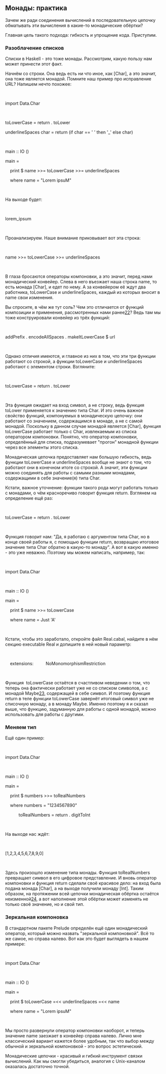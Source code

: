 Монады: практика
----------------

Зачем же ради соединения вычислений в последовательную цепочку обматывать эти вычисления в какие-то монадические обёртки?

Главная цель такого подхода: гибкость и упрощение кода. Приступим.

### Разоблачение списков

Списки в Haskell - это тоже монады. Рассмотрим, какую пользу нам может принести этот факт.

Начнём со строки. Она ведь есть ни что иное, как [Char], а это значит, она тоже является монадой. Помните наш пример про исправление URL? Напишем нечто похожее:

 

import Data.Char

 

toLowerCase = return . toLower

underlineSpaces char = return (if char == ' ' then '_' else char)

 

main :: IO ()

main =

    print $ name \>>= toLowerCase \>>= underlineSpaces

    where name = "Lorem ipsuM"

 

На выходе будет:

 

lorem_ipsum

 

Проанализируем. Наше внимание приковывает вот эта строка:

 

name \>>= toLowerCase \>>= underlineSpaces

 

В глаза бросаются операторы компоновки, а это значит, перед нами монадический конвейер. Слева в него въезжает наша строка name, то есть монада [Char], и едет по нему. А за конвейером её ждут два работника, toLowerCase и underlineSpaces, каждый из которых вносит в name свои изменения.

Вы спросите, в чём же тут соль? Чем это отличается от функций композиции и применения, рассмотренных нами ранее[22](#ftn22)? Ведь там мы тоже конструировали конвейер из трёх функций:

 

addPrefix . encodeAllSpaces . makeItLowerCase $ url

 

Однако отличия имеются, и главное из них в том, что эти три функции работают со строкой, а функции toLowerCase и underlineSpaces работают с элементом строки. Взгляните:

 

toLowerCase = return . toLower

 

Эта функция ожидает на вход символ, а не строку, ведь функция toLower применяется к значению типа Char. И это очень важное свойство функций, компонуемых в монадическую цепочку: они работают со значением, содержащимся в монаде, а не с самой монадой. Поскольку в данном случае монадой является [Char], функция toLowerCase работает только с Char, извлекаемым из списка оператором компоновки. Понятно, что оператор компоновки, определённый для списка, подразумевает "прогон" монадной функции через все элементы этого списка.

Монадическая цепочка предоставляет нам большую гибкость, ведь функции toLowerCase и underlineSpaces вообще не знают о том, что работают они в конечном итоге со строкой. А значит, эти функции можно соединять для работы с самыми разными монадами, содержащими в себе значение(я) типа Char.

Кстати, важное уточнение: функции такого рода могут работать только с монадами, о чём красноречиво говорит функция return. Взглянем на определение ещё раз:

 

toLowerCase = return . toLower

 

Функция говорит нам: "Да, я работаю с аргументом типа Char, но в конце своей работы я, с помощью функции return, возвращаю итоговое значение типа Char обратно в какую-то монаду". А вот в какую именно - это уже неважно. Поэтому мы можем написать, например, так:

 

import Data.Char

 

main :: IO ()

main =

    print $ name \>>= toLowerCase

    where name = Just 'A'

 

Кстати, чтобы это заработало, откройте файл Real.cabal, найдите в нём секцию executable Real и допишите в ней новый параметр:

 

    extensions:          NoMonomorphismRestriction

 

Функция  toLowerCase остаётся в счастливом неведении о том, что теперь она фактически работает уже не со списком символов, а с монадой Maybe[23](#ftn23), содержащей в себе символ. И поэтому функция return в теле функции toLowerCase завернёт итоговый символ уже не списочную монаду, а в монаду Maybe. Именно поэтому я и сказал выше, что функцию, задуманную для работы с одной монадой, можно использовать для работы с другими.

### Меняем тип

Ещё один пример:

 

import Data.Char

 

main :: IO ()

main =

    print $ numbers \>>= toRealNumbers

    where numbers = "1234567890"

           toRealNumbers = return . digitToInt

 

На выходе нас ждёт:

 

[1,2,3,4,5,6,7,8,9,0]

 

Здесь произошло изменение типа монады. Функция toRealNumbers превращает символ в его цифровое представление. И вновь оператор компоновки и функция return сделали своё красивое дело: на вход была подана монада [Char], а на выходе получили монаду [Int]. Таким образом, на протяжении всей цепочки монадическая обёртка остаётся неизменной[24](#ftn24), а вот наполнение этой обёртки может изменять не только своё значение, но и свой тип.

### Зеркальная компоновка

В стандартном пакете Prelude определён ещё один монадический оператор, который можно назвать "зеркальной компоновкой". Всё то же самое, но справа налево. Вот как это будет выглядеть в нашем примере:

 

import Data.Char

 

main :: IO ()

main =

    print $ toLowerCase =\<\< underlineSpaces =\<\< name

    where name = "Lorem ipsuM"

 

Мы просто развернули оператор компоновки наоборот, и теперь значение name заезжает в конвейер справа налево. Лично мне классический вариант кажется более удобным, так что выбор между обычной и зеркальной компоновкой - это вопрос эстетический.

Монадические цепочки - красивый и гибкий инструмент связки вычислений. Как мы смогли убедиться, аналогия с Unix-каналом оказалась достаточно точной.
